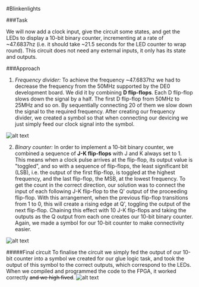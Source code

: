 #Blinkenlights

###Task

We will now add a clock input, give the circuit some states, and get the LEDs to display a 10-bit binary counter, incrementing at a rate of ~47.6837hz (i.e. it should take ~21.5 seconds for the LED counter to wrap round). This circuit does not need any external inputs, it only has its state and outputs.

###Approach

1. _Frequency divider:_ To achieve the frequency ~47.6837hz we had to decrease the frequency from the 50MHz supported by the DE0 development board. We did it by combining  __D flip-flops__. Each D flip-flop slows down the signal by a half. The first D flip-flop from 50MHz to 25MHz and so on. By sequentially connecting 20 of them we slow down the signal to the required frequency. After creating our frequency divider, we created a symbol so that when connecting our devicing we just simply feed our clock signal into the symbol.

![alt text](http://www.electronics-tutorials.ws/counter/cou1.gif?81223b)

2. _Binary counter:_ In order to implement a 10-bit binary counter, we combined a sequence of __J-K flip-flops__ with J and K always set to 1. This means when a clock pulse arrives at the flip-flop, its output value is "toggled", and so with a sequence of flip-flops, the least significant bit (LSB), i.e. the output of the first flip-flop, is toggled at the highest frequency, and the last flip-flop, the MSB, at the lowest frequency. To get the count in the correct direction, our solution was to connect the input of each following J-K flip-flop to the Q' output of the proceeding flip-flop. With this arrangement, when the previous flip-flop transitions from 1 to 0, this will create a rising edge at Q', toggling the output of the next flip-flop. Chaining this effect with 10 J-K flip-flops and taking the outputs as the Q output from each one creates our 10-bit binary counter. Again, we made a symbol for our 10-bit counter to make connectivity easier.

![alt text](https://www.ibiblio.org/kuphaldt/electricCircuits/Digital/04348.png)


#####Final circuit
To finalise the circuit we simply fed the output of our 10-bit counter into a symbol we created for our glue logic task, and took the output of this symbol to the correct outputs, which correspond to the LEDs. When we compiled and programmed the code to the FPGA, it worked correctly ~~and we high fived~~.
![alt text](http://i63.tinypic.com/ml31fk.png)
